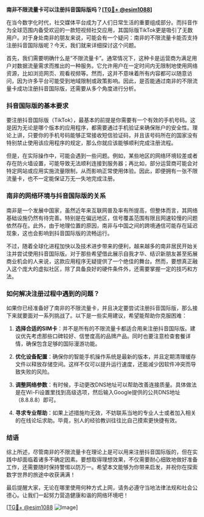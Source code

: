 **南非不限流量卡可以注册抖音国际版吗？[[TG💪+ @esim1088](https://t.me/s/esim1088)]**

在当今数字化时代，社交媒体平台成为了人们日常生活的重要组成部分。而抖音作为全球范围内备受欢迎的一款短视频社交应用，其国际版TikTok更是吸引了无数用户。对于身处南非的朋友来说，可能会有一个疑问：南非的不限流量卡能否支持注册抖音国际版呢？今天，我们就来详细探讨这个问题。

首先，我们需要明确什么是“不限流量卡”。通常情况下，这种卡是运营商为满足用户对数据流量需求而推出的一种服务。它允许用户在一定时间内无限制地使用网络资源，比如浏览网页、观看视频等。然而，这并不意味着所有内容都可以随意访问，因为许多平台可能受到地域限制或政策影响。因此，是否能通过南非的不限流量卡成功注册抖音国际版，还需要从多个角度进行分析。

### 抖音国际版的基本要求

要注册抖音国际版（TikTok），最基本的前提是你需要有一个有效的手机号码。这是因为无论是哪个版本的应用程序，都需要通过手机验证来确保账户的安全性。理论上讲，只要你的手机号码能够正常接收短信验证码，并且该号码所在的国家没有特别禁止使用该应用程序的规定，那么你就应该能够顺利完成注册流程。

但是，在实际操作中，可能会遇到一些问题。例如，某些地区的网络环境较差或者存在防火墙设置，可能导致无法顺利连接到服务器；再比如，部分运营商可能会对特定网站或应用实施流量限制，从而影响正常使用体验。因此，即便拥有一张不限流量卡，也不一定能保证万无一失地完成注册。

### 南非的网络环境与抖音国际版的关系

南非是一个发展中国家，虽然近年来互联网普及率有所提高，但整体而言，其网络基础设施仍然有待完善。特别是在偏远地区，信号覆盖范围有限且网速较慢的问题依然存在。此外，由于地理位置的原因，南非与中国之间的跨境通信可能存在延迟现象，这也会影响到抖音国际版的流畅运行。

不过，随着全球化进程加快以及技术进步带来的便利，越来越多的南非居民开始关注并尝试使用抖音国际版。对于那些希望借此展示自我才华、结识新朋友甚至拓展商业机会的人来说，这款应用程序无疑提供了一个绝佳的舞台。然而，要想真正融入这个庞大的虚拟社区，除了具备良好的硬件条件外，还需要掌握一定的技巧和方法。

### 如何解决注册过程中遇到的问题？

如果你已经准备好了南非的不限流量卡，并且决定要尝试注册抖音国际版，那么接下来就要面对一系列挑战了。以下是一些实用建议，希望能帮助你克服困难：

1. **选择合适的SIM卡**：并不是所有的不限流量卡都适合用来注册抖音国际版。建议优先考虑那些口碑较好、信誉度高的品牌产品。同时也要注意检查套餐详情，确保包含足够的国际漫游功能。
   
2. **优化设备配置**：确保你的智能手机操作系统是最新的版本，并且定期清理缓存文件以释放存储空间。这样不仅可以提升运行速度，还能减少因软件冲突而导致失败的风险。
   
3. **调整网络参数**：有时候，手动更改DNS地址可以帮助改善连接质量。具体做法是在Wi-Fi设置里找到高级选项，然后输入Google提供的公共DNS地址（8.8.8.8）即可。
   
4. **寻求专业帮助**：如果上述措施均无效，不妨联系当地的专业人士或者加入相关的在线论坛求助。毕竟，别人的经验教训往往比自己摸索更快捷有效。

### 结语

综上所述，尽管南非的不限流量卡在理论上是可以用来注册抖音国际版的，但在实践中却面临着诸多不确定因素。要想取得理想效果，不仅需要耐心细致地做好准备工作，还需要随时保持警惕以防万一。希望本文能够为你带来启发，并祝你在探索数字世界的旅途中收获满满！

最后提醒大家，无论在哪里使用何种方式上网，请务必遵守当地法律法规和社会公德心。让我们一起努力营造健康和谐的网络环境吧！

[[TG💪+ @esim1088](https://t.me/s/esim1088) ![Image](https://i.postimg.cc/4NQfJmqS/Snipaste-2025-05-13-00-14-12.png)]